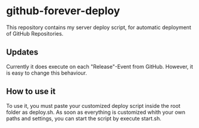 # github-forever-deploy
This repository contains my server deploy script, for automatic deployment of GitHub Repositories.

## Updates
Currently it does execute on each "Release"-Event from GitHub. However, it is easy to change this behaviour.

## How to use it
To use it, you must paste your customized deploy script inside the root folder as deploy.sh.
As soon as everything is customized whith your own paths and settings, you can start the script by execute start.sh.

